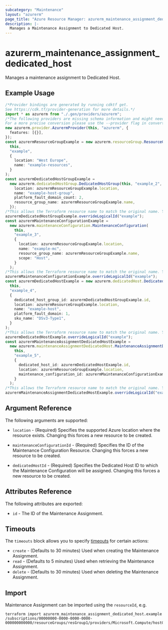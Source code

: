 ```yaml
---
subcategory: "Maintenance"
layout: "azurerm"
page_title: "Azure Resource Manager: azurerm_maintenance_assignment_dedicated_host"
description: |-
  Manages a Maintenance Assignment to Dedicated Host.
---
```


# azurerm\_maintenance\_assignment\_dedicated\_host

Manages a maintenance assignment to Dedicated Host.

## Example Usage

```typescript
/*Provider bindings are generated by running cdktf get.
See https://cdk.tf/provider-generation for more details.*/
import * as azurerm from "./.gen/providers/azurerm";
/*The following providers are missing schema information and might need manual adjustments to synthesize correctly: azurerm.
For a more precise conversion please use the --provider flag in convert.*/
new azurerm.provider.AzurermProvider(this, "azurerm", {
  features: [{}],
});
const azurermResourceGroupExample = new azurerm.resourceGroup.ResourceGroup(
  this,
  "example",
  {
    location: "West Europe",
    name: "example-resources",
  }
);
const azurermDedicatedHostGroupExample =
  new azurerm.dedicatedHostGroup.DedicatedHostGroup(this, "example_2", {
    location: azurermResourceGroupExample.location,
    name: "example-host-group",
    platform_fault_domain_count: 2,
    resource_group_name: azurermResourceGroupExample.name,
  });
/*This allows the Terraform resource name to match the original name. You can remove the call if you don't need them to match.*/
azurermDedicatedHostGroupExample.overrideLogicalId("example");
const azurermMaintenanceConfigurationExample =
  new azurerm.maintenanceConfiguration.MaintenanceConfiguration(
    this,
    "example_3",
    {
      location: azurermResourceGroupExample.location,
      name: "example-mc",
      resource_group_name: azurermResourceGroupExample.name,
      scope: "Host",
    }
  );
/*This allows the Terraform resource name to match the original name. You can remove the call if you don't need them to match.*/
azurermMaintenanceConfigurationExample.overrideLogicalId("example");
const azurermDedicatedHostExample = new azurerm.dedicatedHost.DedicatedHost(
  this,
  "example_4",
  {
    dedicated_host_group_id: azurermDedicatedHostGroupExample.id,
    location: azurermResourceGroupExample.location,
    name: "example-host",
    platform_fault_domain: 1,
    sku_name: "DSv3-Type1",
  }
);
/*This allows the Terraform resource name to match the original name. You can remove the call if you don't need them to match.*/
azurermDedicatedHostExample.overrideLogicalId("example");
const azurermMaintenanceAssignmentDedicatedHostExample =
  new azurerm.maintenanceAssignmentDedicatedHost.MaintenanceAssignmentDedicatedHost(
    this,
    "example_5",
    {
      dedicated_host_id: azurermDedicatedHostExample.id,
      location: azurermResourceGroupExample.location,
      maintenance_configuration_id: azurermMaintenanceConfigurationExample.id,
    }
  );
/*This allows the Terraform resource name to match the original name. You can remove the call if you don't need them to match.*/
azurermMaintenanceAssignmentDedicatedHostExample.overrideLogicalId("example");

```

## Argument Reference

The following arguments are supported:

*   `location` - (Required) Specifies the supported Azure location where the resource exists. Changing this forces a new resource to be created.

*   `maintenanceConfigurationId` - (Required) Specifies the ID of the Maintenance Configuration Resource. Changing this forces a new resource to be created.

*   `dedicatedHostId` - (Required) Specifies the Dedicated Host ID to which the Maintenance Configuration will be assigned. Changing this forces a new resource to be created.

## Attributes Reference

The following attributes are exported:

* `id` - The ID of the Maintenance Assignment.

## Timeouts

The `timeouts` block allows you to specify [timeouts](https://www.terraform.io/language/resources/syntax#operation-timeouts) for certain actions:

* `create` - (Defaults to 30 minutes) Used when creating the Maintenance Assignment.
* `read` - (Defaults to 5 minutes) Used when retrieving the Maintenance Assignment.
* `delete` - (Defaults to 30 minutes) Used when deleting the Maintenance Assignment.

## Import

Maintenance Assignment can be imported using the `resourceId`, e.g.

```shell
terraform import azurerm_maintenance_assignment_dedicated_host.example /subscriptions/00000000-0000-0000-0000-000000000000/resourceGroups/resGroup1/providers/Microsoft.Compute/hostGroups/group1/hosts/host1/providers/Microsoft.Maintenance/configurationAssignments/assign1
```
